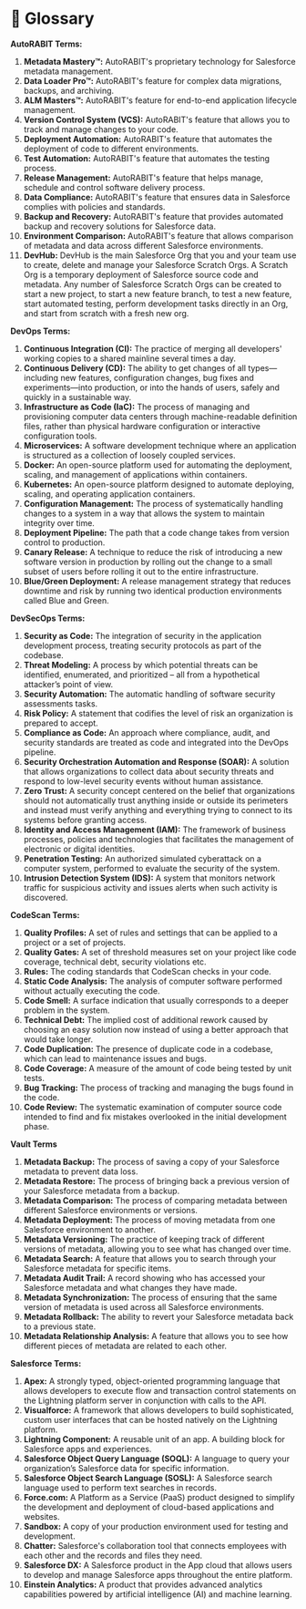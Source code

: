 # 📙 Glossary

**AutoRABIT Terms:**

1. **Metadata Mastery™:** AutoRABIT's proprietary technology for Salesforce metadata management.
2. **Data Loader Pro™:** AutoRABIT's feature for complex data migrations, backups, and archiving.
3. **ALM Masters™:** AutoRABIT's feature for end-to-end application lifecycle management.
4. **Version Control System (VCS):** AutoRABIT's feature that allows you to track and manage changes to your code.
5. **Deployment Automation:** AutoRABIT's feature that automates the deployment of code to different environments.
6. **Test Automation:** AutoRABIT's feature that automates the testing process.
7. **Release Management:** AutoRABIT's feature that helps manage, schedule and control software delivery process.
8. **Data Compliance:** AutoRABIT's feature that ensures data in Salesforce complies with policies and standards.
9. **Backup and Recovery:** AutoRABIT's feature that provides automated backup and recovery solutions for Salesforce data.
10. **Environment Comparison:** AutoRABIT's feature that allows comparison of metadata and data across different Salesforce environments.
11. **DevHub:** DevHub is the main Salesforce Org that you and your team use to create, delete and manage your Salesforce Scratch Orgs. A Scratch Org is a temporary deployment of Salesforce source code and metadata. Any number of Salesforce Scratch Orgs can be created to start a new project, to start a new feature branch, to test a new feature, start automated testing, perform development tasks directly in an Org, and start from scratch with a fresh new org.

**DevOps Terms:**

1. **Continuous Integration (CI):** The practice of merging all developers' working copies to a shared mainline several times a day.
2. **Continuous Delivery (CD):** The ability to get changes of all types—including new features, configuration changes, bug fixes and experiments—into production, or into the hands of users, safely and quickly in a sustainable way.
3. **Infrastructure as Code (IaC):** The process of managing and provisioning computer data centers through machine-readable definition files, rather than physical hardware configuration or interactive configuration tools.
4. **Microservices:** A software development technique where an application is structured as a collection of loosely coupled services.
5. **Docker:** An open-source platform used for automating the deployment, scaling, and management of applications within containers.
6. **Kubernetes:** An open-source platform designed to automate deploying, scaling, and operating application containers.
7. **Configuration Management:** The process of systematically handling changes to a system in a way that allows the system to maintain integrity over time.
8. **Deployment Pipeline:** The path that a code change takes from version control to production.
9. **Canary Release:** A technique to reduce the risk of introducing a new software version in production by rolling out the change to a small subset of users before rolling it out to the entire infrastructure.
10. **Blue/Green Deployment:** A release management strategy that reduces downtime and risk by running two identical production environments called Blue and Green.

**DevSecOps Terms:**

1. **Security as Code:** The integration of security in the application development process, treating security protocols as part of the codebase.
2. **Threat Modeling:** A process by which potential threats can be identified, enumerated, and prioritized – all from a hypothetical attacker’s point of view.
3. **Security Automation:** The automatic handling of software security assessments tasks.
4. **Risk Policy:** A statement that codifies the level of risk an organization is prepared to accept.
5. **Compliance as Code:** An approach where compliance, audit, and security standards are treated as code and integrated into the DevOps pipeline.
6. **Security Orchestration Automation and Response (SOAR):** A solution that allows organizations to collect data about security threats and respond to low-level security events without human assistance.
7. **Zero Trust:** A security concept centered on the belief that organizations should not automatically trust anything inside or outside its perimeters and instead must verify anything and everything trying to connect to its systems before granting access.
8. **Identity and Access Management (IAM):** The framework of business processes, policies and technologies that facilitates the management of electronic or digital identities.
9. **Penetration Testing:** An authorized simulated cyberattack on a computer system, performed to evaluate the security of the system.
10. **Intrusion Detection System (IDS):** A system that monitors network traffic for suspicious activity and issues alerts when such activity is discovered.

**CodeScan Terms:**

1. **Quality Profiles:** A set of rules and settings that can be applied to a project or a set of projects.
2. **Quality Gates:** A set of threshold measures set on your project like code coverage, technical debt, security violations etc.
3. **Rules:** The coding standards that CodeScan checks in your code.
4. **Static Code Analysis:** The analysis of computer software performed without actually executing the code.
5. **Code Smell:** A surface indication that usually corresponds to a deeper problem in the system.
6. **Technical Debt:** The implied cost of additional rework caused by choosing an easy solution now instead of using a better approach that would take longer.
7. **Code Duplication:** The presence of duplicate code in a codebase, which can lead to maintenance issues and bugs.
8. **Code Coverage:** A measure of the amount of code being tested by unit tests.
9. **Bug Tracking:** The process of tracking and managing the bugs found in the code.
10. **Code Review:** The systematic examination of computer source code intended to find and fix mistakes overlooked in the initial development phase.

**Vault Terms**

1. **Metadata Backup:** The process of saving a copy of your Salesforce metadata to prevent data loss.
2. **Metadata Restore:** The process of bringing back a previous version of your Salesforce metadata from a backup.
3. **Metadata Comparison:** The process of comparing metadata between different Salesforce environments or versions.
4. **Metadata Deployment:** The process of moving metadata from one Salesforce environment to another.
5. **Metadata Versioning:** The practice of keeping track of different versions of metadata, allowing you to see what has changed over time.
6. **Metadata Search:** A feature that allows you to search through your Salesforce metadata for specific items.
7. **Metadata Audit Trail:** A record showing who has accessed your Salesforce metadata and what changes they have made.
8. **Metadata Synchronization:** The process of ensuring that the same version of metadata is used across all Salesforce environments.
9. **Metadata Rollback:** The ability to revert your Salesforce metadata back to a previous state.
10. **Metadata Relationship Analysis:** A feature that allows you to see how different pieces of metadata are related to each other.

**Salesforce Terms:**

1. **Apex:** A strongly typed, object-oriented programming language that allows developers to execute flow and transaction control statements on the Lightning platform server in conjunction with calls to the API.
2. **Visualforce:** A framework that allows developers to build sophisticated, custom user interfaces that can be hosted natively on the Lightning platform.
3. **Lightning Component:** A reusable unit of an app. A building block for Salesforce apps and experiences.
4. **Salesforce Object Query Language (SOQL):** A language to query your organization’s Salesforce data for specific information.
5. **Salesforce Object Search Language (SOSL):** A Salesforce search language used to perform text searches in records.
6. **Force.com:** A Platform as a Service (PaaS) product designed to simplify the development and deployment of cloud-based applications and websites.
7. **Sandbox:** A copy of your production environment used for testing and development.
8. **Chatter:** Salesforce's collaboration tool that connects employees with each other and the records and files they need.
9. **Salesforce DX:** A Salesforce product in the App cloud that allows users to develop and manage Salesforce apps throughout the entire platform.
10. **Einstein Analytics:** A product that provides advanced analytics capabilities powered by artificial intelligence (AI) and machine learning.
